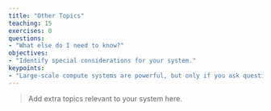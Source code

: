 ```yaml
---
title: "Other Topics"
teaching: 15
exercises: 0
questions:
- "What else do I need to know?"
objectives:
- "Identify special considerations for your system."  
keypoints:
- "Large-scale compute systems are powerful, but only if you ask questions and get the help you need."
---
```


> Add extra topics relevant to your system here.
